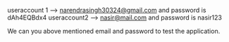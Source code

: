 useraccount 1 --> narendrasingh30324@gmail.com and password is dAh4EQBdx4
useraccount2 --> nasir@mail.com and password is nasir123

We can you above mentioned email and password to test the application. 